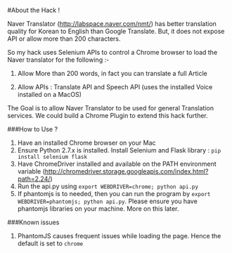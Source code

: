#About the Hack !

Naver Translator (http://labspace.naver.com/nmt/) has better translation quality for Korean to English than Google Translate. 
But, it does not expose API or allow more than 200 characters.

So my hack uses Selenium APIs to control a Chrome browser to load the Naver translator for the following :-

1. Allow More than 200 words, in fact you can translate a full Article

2. Allow APIs : Translate API and Speech API (uses the installed Voice installed on a MacOS)

The Goal is to allow Naver Translator to be used for general Translation services. We could build a Chrome Plugin to extend 
this hack further. 

###How to Use ?

1. Have an installed Chrome browser on your Mac
2. Ensure Python 2.7.x is installed. Install Selenium and Flask library : `pip install selenium flask`
3. Have ChromeDriver installed and available on the PATH environment variable (http://chromedriver.storage.googleapis.com/index.html?path=2.24/)
4. Run the api.py using `export WEBDRIVER=chrome; python api.py`
5. If phantomjs is to needed, then you can run the program by `export WEBDRIVER=phantomjs; python api.py`. Please ensure you have phantomjs libraries on your machine. More on this later. 

###Known issues

1. PhantomJS causes frequent issues while loading the page. Hence the default is set to `chrome`




